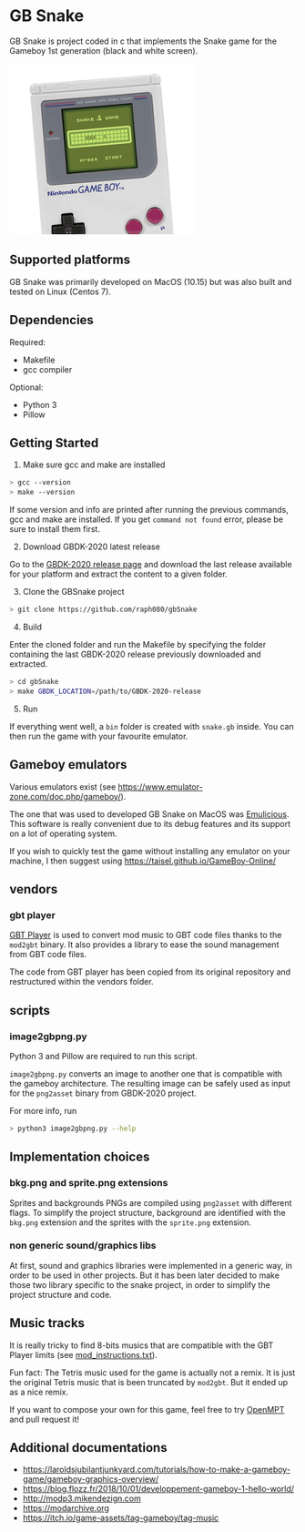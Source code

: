 # GB Snake 

GB Snake is project coded in c that implements the Snake game for the Gameboy 1st generation (black and white screen).

![alt text](docs/medias/preview.gif)

## Supported platforms

GB Snake was primarily developed on MacOS (10.15) but was also built and tested on Linux (Centos 7).

## Dependencies

Required:
* Makefile
* gcc compiler
  
Optional:
* Python 3
* Pillow

## Getting Started

1. Make sure gcc and make are installed

```bash
> gcc --version
> make --version
```
If some version and info are printed after running the previous commands, gcc and make are installed. If you get `command not found` error, please be sure to install them first.

2. Download GBDK-2020 latest release

Go to the [GBDK-2020 release page](https://github.com/gbdk-2020/gbdk-2020/releases) and download the last release available for your platform and extract the content to a given folder.

3. Clone the GBSnake project

```bash
> git clone https://github.com/raph080/gbSnake
```

4. Build  

Enter the cloned folder and run the Makefile by specifying the folder containing the last GBDK-2020 release previously downloaded and extracted.
```bash
> cd gbSnake
> make GBDK_LOCATION=/path/to/GBDK-2020-release
```

5. Run
   
If everything went well, a `bin` folder is created with `snake.gb` inside.
You can then run the game with your favourite emulator.

## Gameboy emulators

Various emulators exist (see https://www.emulator-zone.com/doc.php/gameboy/).

The one that was used to developed GB Snake on MacOS was [Emulicious](https://emulicious.net). This software is really convenient due to its debug features and its support on a lot of operating system. 

If you wish to quickly test the game without installing any emulator on your machine, I then suggest using https://taisel.github.io/GameBoy-Online/

## vendors
### gbt player

[GBT Player](https://github.com/AntonioND/gbt-player) is used to convert mod music to GBT code files thanks to the `mod2gbt` binary. It also provides a library to ease the sound management from GBT code files.

The code from GBT player has been copied from its original repository and restructured within the vendors folder.

## scripts
### image2gbpng.py

Python 3 and Pillow are required to run this script.

`image2gbpng.py` converts an image to another one that is compatible with the
gameboy architecture. The resulting image can be safely used as input for
the `png2asset` binary from GBDK-2020 project.

For more info, run
```bash
> python3 image2gbpng.py --help
```

## Implementation choices

### bkg.png and sprite.png extensions
Sprites and backgrounds PNGs are compiled using  `png2asset` with different flags. To simplify the project structure, background are identified with the `bkg.png` extension and the sprites with the `sprite.png` extension.

### non generic sound/graphics libs

At first, sound and graphics libraries were implemented in a generic way, in order to be used in other projects. But it has been later decided to make those two library specific to the snake project, in order to simplify the project structure and code. 

## Music tracks

It is really tricky to find 8-bits musics that are compatible with the GBT Player limits (see [mod_instructions.txt](vendors/gbt_player/docs/mod_instructions.txt)).

Fun fact: The Tetris music used for the game is actually not a remix. It is just the original Tetris music that is been truncated by `mod2gbt`. But it ended up as a nice remix.

If you want to compose your own for this game, feel free to try [OpenMPT](https://openmpt.org) and pull request it!


## Additional documentations
* https://laroldsjubilantjunkyard.com/tutorials/how-to-make-a-gameboy-game/gameboy-graphics-overview/
* https://blog.flozz.fr/2018/10/01/developpement-gameboy-1-hello-world/
* http://modp3.mikendezign.com
* https://modarchive.org
* https://itch.io/game-assets/tag-gameboy/tag-music